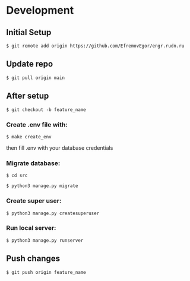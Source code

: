 # Development

## Initial Setup

`$ git remote add origin https://github.com/EfremovEgor/engr.rudn.ru`

## Update repo

`$ git pull origin main`

## After setup

`$ git checkout -b feature_name`

### Create .env file with:

`$ make create_env`

then fill .env with your database credentials 

### Migrate database:

`$ cd src`

`$ python3 manage.py migrate`

### Create super user:

`$ python3 manage.py createsuperuser`
### Run local server:

`$ python3 manage.py runserver`
## Push changes

`$ git push origin feature_name`
